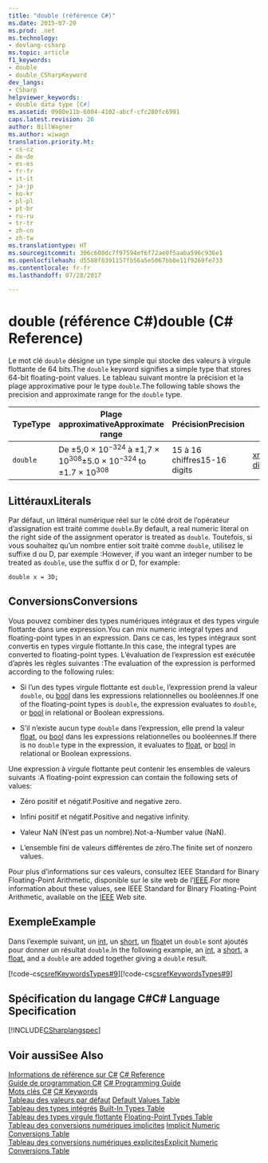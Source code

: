 ```yaml
---
title: "double (référence C#)"
ms.date: 2015-07-20
ms.prod: .net
ms.technology:
- devlang-csharp
ms.topic: article
f1_keywords:
- double
- double_CSharpKeyword
dev_langs:
- CSharp
helpviewer_keywords:
- double data type [C#]
ms.assetid: 0980e11b-6004-4102-abcf-cfc280fc6991
caps.latest.revision: 26
author: BillWagner
ms.author: wiwagn
translation.priority.ht:
- cs-cz
- de-de
- es-es
- fr-fr
- it-it
- ja-jp
- ko-kr
- pl-pl
- pt-br
- ru-ru
- tr-tr
- zh-cn
- zh-tw
ms.translationtype: HT
ms.sourcegitcommit: 306c608dc7f97594ef6f72ae0f5aaba596c936e1
ms.openlocfilehash: d5588f8391157fb56a5e5067bb8e11f9269fe733
ms.contentlocale: fr-fr
ms.lasthandoff: 07/28/2017

---
```

# <a name="double-c-reference"></a><span data-ttu-id="011b8-102">double (référence C#)</span><span class="sxs-lookup"><span data-stu-id="011b8-102">double (C# Reference)</span></span>
<span data-ttu-id="011b8-103">Le mot clé `double` désigne un type simple qui stocke des valeurs à virgule flottante de 64 bits.</span><span class="sxs-lookup"><span data-stu-id="011b8-103">The `double` keyword signifies a simple type that stores 64-bit floating-point values.</span></span> <span data-ttu-id="011b8-104">Le tableau suivant montre la précision et la plage approximative pour le type `double`.</span><span class="sxs-lookup"><span data-stu-id="011b8-104">The following table shows the precision and approximate range for the `double` type.</span></span>  
  
|<span data-ttu-id="011b8-105">Type</span><span class="sxs-lookup"><span data-stu-id="011b8-105">Type</span></span>|<span data-ttu-id="011b8-106">Plage approximative</span><span class="sxs-lookup"><span data-stu-id="011b8-106">Approximate range</span></span>|<span data-ttu-id="011b8-107">Précision</span><span class="sxs-lookup"><span data-stu-id="011b8-107">Precision</span></span>|<span data-ttu-id="011b8-108">Type .NET Framework</span><span class="sxs-lookup"><span data-stu-id="011b8-108">.NET Framework type</span></span>|  
|----------|-----------------------|---------------|-------------------------|  
|`double`|<span data-ttu-id="011b8-109">De ±5,0 × 10<sup>−324</sup> à ±1,7 × 10<sup>308</sup></span><span class="sxs-lookup"><span data-stu-id="011b8-109">±5.0 × 10<sup>−324</sup> to ±1.7 × 10<sup>308</sup></span></span>|<span data-ttu-id="011b8-110">15 à 16 chiffres</span><span class="sxs-lookup"><span data-stu-id="011b8-110">15-16 digits</span></span>|<xref:System.Double?displayProperty=fullName>|  
  
## <a name="literals"></a><span data-ttu-id="011b8-111">Littéraux</span><span class="sxs-lookup"><span data-stu-id="011b8-111">Literals</span></span>  
 <span data-ttu-id="011b8-112">Par défaut, un littéral numérique réel sur le côté droit de l’opérateur d’assignation est traité comme `double`.</span><span class="sxs-lookup"><span data-stu-id="011b8-112">By default, a real numeric literal on the right side of the assignment operator is treated as `double`.</span></span> <span data-ttu-id="011b8-113">Toutefois, si vous souhaitez qu’un nombre entier soit traité comme `double`, utilisez le suffixe d ou D, par exemple :</span><span class="sxs-lookup"><span data-stu-id="011b8-113">However, if you want an integer number to be treated as `double`, use the suffix d or D, for example:</span></span>  
  
```  
double x = 3D;  
```  
  
## <a name="conversions"></a><span data-ttu-id="011b8-114">Conversions</span><span class="sxs-lookup"><span data-stu-id="011b8-114">Conversions</span></span>  
 <span data-ttu-id="011b8-115">Vous pouvez combiner des types numériques intégraux et des types virgule flottante dans une expression.</span><span class="sxs-lookup"><span data-stu-id="011b8-115">You can mix numeric integral types and floating-point types in an expression.</span></span> <span data-ttu-id="011b8-116">Dans ce cas, les types intégraux sont convertis en types virgule flottante.</span><span class="sxs-lookup"><span data-stu-id="011b8-116">In this case, the integral types are converted to floating-point types.</span></span> <span data-ttu-id="011b8-117">L’évaluation de l’expression est exécutée d’après les règles suivantes :</span><span class="sxs-lookup"><span data-stu-id="011b8-117">The evaluation of the expression is performed according to the following rules:</span></span>  
  
-   <span data-ttu-id="011b8-118">Si l’un des types virgule flottante est `double`, l’expression prend la valeur `double`, ou [bool](../../../csharp/language-reference/keywords/bool.md) dans les expressions relationnelles ou booléennes.</span><span class="sxs-lookup"><span data-stu-id="011b8-118">If one of the floating-point types is `double`, the expression evaluates to `double`, or [bool](../../../csharp/language-reference/keywords/bool.md) in relational or Boolean expressions.</span></span>  
  
-   <span data-ttu-id="011b8-119">S’il n’existe aucun type `double` dans l’expression, elle prend la valeur [float](../../../csharp/language-reference/keywords/float.md), ou [bool](../../../csharp/language-reference/keywords/bool.md) dans les expressions relationnelles ou booléennes.</span><span class="sxs-lookup"><span data-stu-id="011b8-119">If there is no `double` type in the expression, it evaluates to [float](../../../csharp/language-reference/keywords/float.md), or [bool](../../../csharp/language-reference/keywords/bool.md) in relational or Boolean expressions.</span></span>  
  
 <span data-ttu-id="011b8-120">Une expression à virgule flottante peut contenir les ensembles de valeurs suivants :</span><span class="sxs-lookup"><span data-stu-id="011b8-120">A floating-point expression can contain the following sets of values:</span></span>  
  
-   <span data-ttu-id="011b8-121">Zéro positif et négatif.</span><span class="sxs-lookup"><span data-stu-id="011b8-121">Positive and negative zero.</span></span>  
  
-   <span data-ttu-id="011b8-122">Infini positif et négatif.</span><span class="sxs-lookup"><span data-stu-id="011b8-122">Positive and negative infinity.</span></span>  
  
-   <span data-ttu-id="011b8-123">Valeur NaN (N’est pas un nombre).</span><span class="sxs-lookup"><span data-stu-id="011b8-123">Not-a-Number value (NaN).</span></span>  
  
-   <span data-ttu-id="011b8-124">L’ensemble fini de valeurs différentes de zéro.</span><span class="sxs-lookup"><span data-stu-id="011b8-124">The finite set of nonzero values.</span></span>  
  
 <span data-ttu-id="011b8-125">Pour plus d’informations sur ces valeurs, consultez IEEE Standard for Binary Floating-Point Arithmetic, disponible sur le site web de l’[IEEE](http://go.microsoft.com/fwlink/?LinkId=26269).</span><span class="sxs-lookup"><span data-stu-id="011b8-125">For more information about these values, see IEEE Standard for Binary Floating-Point Arithmetic, available on the [IEEE](http://go.microsoft.com/fwlink/?LinkId=26269) Web site.</span></span>  
  
## <a name="example"></a><span data-ttu-id="011b8-126">Exemple</span><span class="sxs-lookup"><span data-stu-id="011b8-126">Example</span></span>  
 <span data-ttu-id="011b8-127">Dans l’exemple suivant, un [int](../../../csharp/language-reference/keywords/int.md), un [short](../../../csharp/language-reference/keywords/short.md), un [float](../../../csharp/language-reference/keywords/float.md)et un `double` sont ajoutés pour donner un résultat `double`.</span><span class="sxs-lookup"><span data-stu-id="011b8-127">In the following example, an [int](../../../csharp/language-reference/keywords/int.md), a [short](../../../csharp/language-reference/keywords/short.md), a [float](../../../csharp/language-reference/keywords/float.md), and a `double` are added together giving a `double` result.</span></span>  
  
 <span data-ttu-id="011b8-128">[!code-cs[csrefKeywordsTypes#9](../../../csharp/language-reference/keywords/codesnippet/CSharp/double_1.cs)]</span><span class="sxs-lookup"><span data-stu-id="011b8-128">[!code-cs[csrefKeywordsTypes#9](../../../csharp/language-reference/keywords/codesnippet/CSharp/double_1.cs)]</span></span>  
  
## <a name="c-language-specification"></a><span data-ttu-id="011b8-129">Spécification du langage C#</span><span class="sxs-lookup"><span data-stu-id="011b8-129">C# Language Specification</span></span>  
 [!INCLUDE[CSharplangspec](~/includes/csharplangspec-md.md)]  
  
## <a name="see-also"></a><span data-ttu-id="011b8-130">Voir aussi</span><span class="sxs-lookup"><span data-stu-id="011b8-130">See Also</span></span>  
 <span data-ttu-id="011b8-131">[Informations de référence sur C#](../../../csharp/language-reference/index.md) </span><span class="sxs-lookup"><span data-stu-id="011b8-131">[C# Reference](../../../csharp/language-reference/index.md) </span></span>  
 <span data-ttu-id="011b8-132">[Guide de programmation C#](../../../csharp/programming-guide/index.md) </span><span class="sxs-lookup"><span data-stu-id="011b8-132">[C# Programming Guide](../../../csharp/programming-guide/index.md) </span></span>  
 <span data-ttu-id="011b8-133">[Mots clés C#](../../../csharp/language-reference/keywords/index.md) </span><span class="sxs-lookup"><span data-stu-id="011b8-133">[C# Keywords](../../../csharp/language-reference/keywords/index.md) </span></span>  
 <span data-ttu-id="011b8-134">[Tableau des valeurs par défaut](../../../csharp/language-reference/keywords/default-values-table.md) </span><span class="sxs-lookup"><span data-stu-id="011b8-134">[Default Values Table](../../../csharp/language-reference/keywords/default-values-table.md) </span></span>  
 <span data-ttu-id="011b8-135">[Tableau des types intégrés](../../../csharp/language-reference/keywords/built-in-types-table.md) </span><span class="sxs-lookup"><span data-stu-id="011b8-135">[Built-In Types Table](../../../csharp/language-reference/keywords/built-in-types-table.md) </span></span>  
 <span data-ttu-id="011b8-136">[Tableau des types virgule flottante](../../../csharp/language-reference/keywords/floating-point-types-table.md) </span><span class="sxs-lookup"><span data-stu-id="011b8-136">[Floating-Point Types Table](../../../csharp/language-reference/keywords/floating-point-types-table.md) </span></span>  
 <span data-ttu-id="011b8-137">[Tableau des conversions numériques implicites](../../../csharp/language-reference/keywords/implicit-numeric-conversions-table.md) </span><span class="sxs-lookup"><span data-stu-id="011b8-137">[Implicit Numeric Conversions Table](../../../csharp/language-reference/keywords/implicit-numeric-conversions-table.md) </span></span>  
 [<span data-ttu-id="011b8-138">Tableau des conversions numériques explicites</span><span class="sxs-lookup"><span data-stu-id="011b8-138">Explicit Numeric Conversions Table</span></span>](../../../csharp/language-reference/keywords/explicit-numeric-conversions-table.md)

